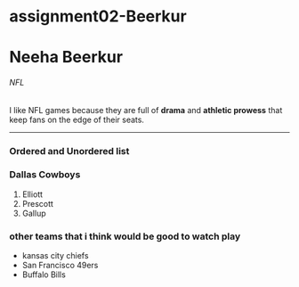 # assignment02-Beerkur
# Neeha Beerkur #
###### NFL ######
 I like NFL games because they are full of **drama** and **athletic prowess** that keep fans on the edge of their seats. 

 --- 

### Ordered and Unordered list
 ### Dallas Cowboys ###
 1. Elliott
 2. Prescott
 3. Gallup
 
 ### other teams that i think would be good to watch play
 * kansas city chiefs
 * San Francisco 49ers
 * Buffalo Bills